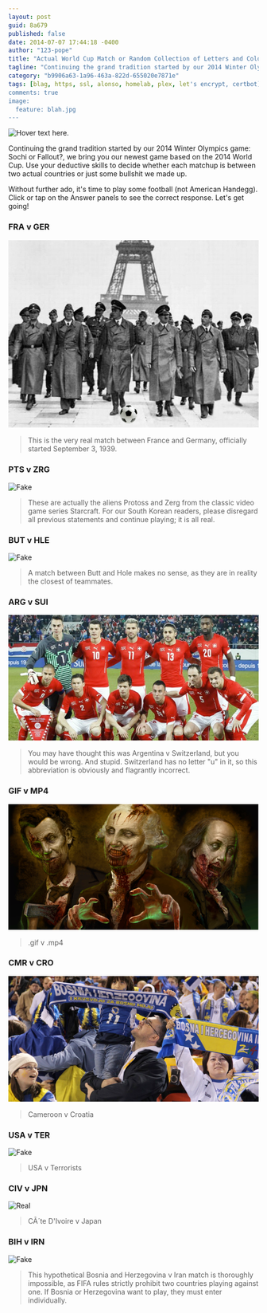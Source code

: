 ```yaml
---
layout: post
guid: 8a679
published: false
date: 2014-07-07 17:44:18 -0400
author: "123-pope"
title: "Actual World Cup Match or Random Collection of Letters and Colors?"
tagline: "Continuing the grand tradition started by our 2014 Winter Olympics game: Sochi or Fallout?, we bring you our newest game based on the 2014 World Cup. Use your deductive skills to decide whether each matchup is between two actual countries or just some bullshit we made up."
category: "b9906a63-1a96-463a-822d-655020e7871e"
tags: [blag, https, ssl, alonso, homelab, plex, let's encrypt, certbot]
comments: true
image:
  feature: blah.jpg
---
```


![](/assets/img/lol/whatever.png "Hover text here.")

Continuing the grand tradition started by our 2014 Winter Olympics game: Sochi or Fallout?, we bring you our newest game based on the 2014 World Cup. Use your deductive skills to decide whether each matchup is between two actual countries or just some bullshit we made up.

Without further ado, it's time to play some football (not American Handegg). Click or tap on the Answer panels to see the correct response. Let's get going!

### FRA v GER

![Real](/assets/img/lol/worldcupmatch1.png)  

> This is the very real match between France and Germany, officially started September 3, 1939.

### PTS v ZRG

![Fake](/assets/img/lol/worldcupmatch2.png)  

> These are actually the aliens Protoss and Zerg from the classic video game series Starcraft. For our South Korean readers, please disregard all previous statements and continue playing; it is all real.

### BUT v HLE

![Fake](/assets/img/lol/worldcupmatch3.png)  

> A match between Butt and Hole makes no sense, as they are in reality the closest of teammates.

### ARG v SUI

![Fake](/assets/img/lol/worldcupmatch4.png)  

> You may have thought this was Argentina v Switzerland, but you would be wrong. And stupid. Switzerland has no letter "u" in it, so this abbreviation is obviously and flagrantly incorrect.

### GIF v MP4

![Fake](/assets/img/lol/worldcupmatch5.png)  

> .gif v .mp4

### CMR v CRO

![Real](/assets/img/lol/worldcupmatch6.png)  

> Cameroon v Croatia

### USA v TER

![Fake](/assets/img/lol/worldcupmatch7.png)  

> USA v Terrorists

### CIV v JPN

![Real](/assets/img/lol/worldcupmatch8.png)  

> CÃ´te D'Ivoire v Japan

### BIH v IRN

![Fake](/assets/img/lol/worldcupmatch9.png)  

> This hypothetical Bosnia and Herzegovina v Iran match is thoroughly impossible, as FIFA rules strictly prohibit two countries playing against one. If Bosnia or Herzegovina want to play, they must enter individually.

<script type="text/javascript">$(document).ready(function(){ $('.answerpanel').before('<blockquote class="showanswer"><p><a>Click to show answer</a></p></blockquote>').hide(); $('.showanswer').click(function(eo){ $(this).next('.answerpanel').show(); var theimg = $(this).next('.answerpanel').children('img'); if($('img.headliner').width() == 600){ theimg.height(342); theimg.width(600); }else{ theimg.height(450); theimg.width(800); } $(this).hide(); }); });</script>

<style type="text/css">div.answerpanel{ margin-top: 30px; margin-bottom: 50px; }</style>